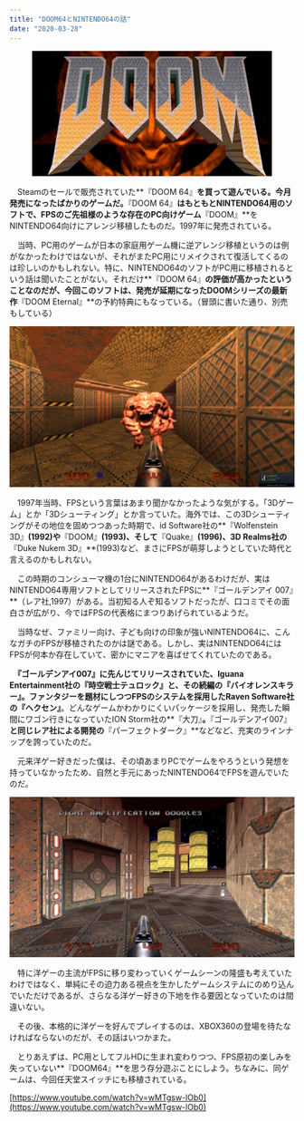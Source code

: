 ```yaml
---
title: "DOOM64とNINTENDO64の話"
date: "2020-03-28"
---
```


<figure>

![](assets/n817a03073011_d9a3f06ddd359eed263a2cd56001f75d.jpg)

</figure>

　Steamのセールで販売されていた**『DOOM 64』**を買って遊んでいる。今月発売になったばかりのゲームだ。**『DOOM 64』**はもともとNINTENDO64用のソフトで、FPSのご先祖様のような存在のPC向けゲーム**『DOOM』**をNINTENDO64向けにアレンジ移植したものだ。1997年に発売されている。

　当時、PC用のゲームが日本の家庭用ゲーム機に逆アレンジ移植というのは例がなかったわけではないが、それがまたPC用にリメイクされて復活してくるのは珍しいのかもしれない。特に、NINTENDO64のソフトがPC用に移植されるという話は聞いたことがない。それだけ**『DOOM 64』**の評価が高かったということなのだが、今回このソフトは、発売が延期になったDOOMシリーズの最新作**『DOOM Eternal』**の予約特典にもなっている。（冒頭に書いた通り、別売もしている）

![画像1](assets/n817a03073011_picture_pc_ba1c4e2e3388ffc3937871f725e47f35.jpg)

　1997年当時、FPSという言葉はあまり聞かなかったような気がする。「3Dゲーム」とか「3Dシューティング」とか言っていた。海外では、この3Dシューティングがその地位を固めつつあった時期で、id Software社の**『Wolfenstein 3D』**(1992)や**『DOOM』**(1993)、そして**『Quake』**(1996)、3D Realms社の**『Duke Nukem 3D』**(1993)など、まさにFPSが萌芽しようとしていた時代と言えるのかもしれない。

　この時期のコンシューマ機の1台にNINTENDO64があるわけだが、実はNINTENDO64専用ソフトとしてリリースされたFPSに**『ゴールデンアイ 007』**（レア社,1997）がある。当初知る人ぞ知るソフトだったが、口コミでその面白さが広がり、今ではFPSの代表格にまつりあげられているようだ。

　当時なぜ、ファミリー向け、子ども向けの印象が強いNINTENDO64に、こんなガチのFPSが移植されたのかは謎である。しかし、実はNINTENDO64にはFPSが何本か存在していて、密かにマニアを喜ばせてくれていたのである。

　**『ゴールデンアイ007』**に先んじてリリースされていた、Iguana Entertainment社の**『時空戦士テュロック』**と、その続編の『バイオレンスキラー』。ファンタジーを題材にしつつFPSのシステムを採用したRaven Software社の**『ヘクセン』**。どんなゲームかわかりにくいパッケージを採用し、発売した瞬間にワゴン行きになっていたION Storm社の**『大刀』**。**『ゴールデンアイ007』**と同じレア社による開発の**『パーフェクトダーク』**などなど、充実のラインナップを誇っていたのだ。

　元来洋ゲー好きだった僕は、その頃あまりPCでゲームをやろうという発想を持っていなかったため、自然と手元にあったNINTENDO64でFPSを遊んでいたのだ。

![画像2](assets/n817a03073011_picture_pc_1b2fbb66b761426370cde9a222e58259.jpg)

　特に洋ゲーの主流がFPSに移り変わっていくゲームシーンの隆盛も考えていたわけではなく、単純にその迫力ある視点を生かしたゲームシステムにのめり込んでいただけであるが、さらなる洋ゲー好きの下地を作る要因となっていたのは間違いない。

　その後、本格的に洋ゲーを好んでプレイするのは、XBOX360の登場を待たなければならないのだが、その話はいつかまた。

　とりあえずは、PC用としてフルHDに生まれ変わりつつ、FPS原初の楽しみを失っていない**『DOOM64』**を思う存分遊ぶことにしよう。ちなみに、同ゲームは、今回任天堂スイッチにも移植されている。

[https://www.youtube.com/watch?v=wMTgsw-lOb0](https://www.youtube.com/watch?v=wMTgsw-lOb0)
